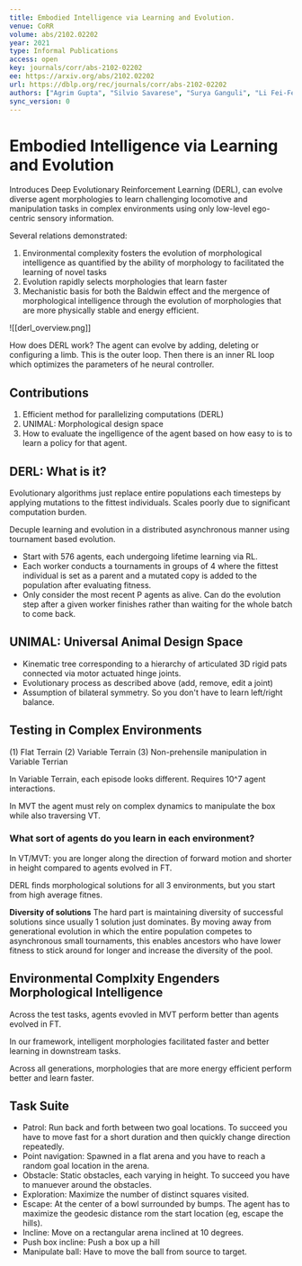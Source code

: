 ```yaml
---
title: Embodied Intelligence via Learning and Evolution.
venue: CoRR
volume: abs/2102.02202
year: 2021
type: Informal Publications
access: open
key: journals/corr/abs-2102-02202
ee: https://arxiv.org/abs/2102.02202
url: https://dblp.org/rec/journals/corr/abs-2102-02202
authors: ["Agrim Gupta", "Silvio Savarese", "Surya Ganguli", "Li Fei-Fei 0001"]
sync_version: 0
---
```


# Embodied Intelligence via Learning and Evolution

Introduces Deep Evolutionary Reinforcement Learning (DERL), can evolve diverse agent morphologies to learn challenging locomotive and manipulation tasks in complex environments using only low-level ego-centric sensory information.

Several relations demonstrated:
1. Environmental complexity fosters the evolution of morphological intelligence as quantified by the ability of morphology to facilitated the learning of novel tasks
2. Evolution rapidly selects morphologies that learn faster
3. Mechanistic basis for both the Baldwin effect and the mergence of morphological intelligence through the evolution of morphologies that are more physically stable and energy efficient.

![[derl_overview.png]]

How does DERL work? The agent can evolve by adding, deleting or configuring a limb. This is the outer loop. Then there is an inner RL loop which optimizes the parameters of he neural controller.

## Contributions

1. Efficient method for parallelizing computations (DERL)
2. UNIMAL: Morphological design space
3. How to evaluate the ingelligence of the agent based on how easy to is to learn a policy for that agent.


## DERL: What is it?

Evolutionary algorithms just replace entire populations each timesteps by applying mutations to the fittest individuals. Scales poorly  due to significant computation burden.

Decuple learning and evolution in a distributed asynchronous manner using tournament based evolution.

 - Start with 576 agents, each undergoing lifetime learning via RL.
 - Each worker conducts a tournaments in groups of 4 where the fittest individual is set as a parent and a mutated copy is added to the population after evaluating fitness.
 - Only consider the most recent P agents as alive. Can do the evolution step after a given worker finishes rather than waiting for the whole batch to come back.


## UNIMAL: Universal Animal Design Space

 - Kinematic tree corresponding to a hierarchy of articulated 3D rigid pats connected via motor actuated hinge joints.
 - Evolutionary process as described above (add, remove, edit a joint)
 - Assumption of bilateral symmetry. So you don't have to learn left/right balance.


## Testing in Complex Environments

(1) Flat Terrain
(2) Variable Terrain
(3) Non-prehensile manipulation in Variable Terrian

In Variable Terrain, each episode looks different. Requires 10^7 agent interactions.

In MVT the agent must rely on complex dynamics to manipulate the box while also traversing VT.

### What sort of agents do you learn in each environment?

In VT/MVT: you are longer along the direction of forward motion and shorter in height compared to agents evolved in FT.

DERL finds morphological solutions for all 3 environments, but you start from high average fitnes.

**Diversity of solutions** The hard part is maintaining diversity of successful solutions since usually 1 solution just dominates. By moving away from generational evolution in which the entire population competes to asynchronous small tournaments, this enables ancestors who have lower fitness to stick around for longer and increase the diversity of the pool.

## Environmental Complxity Engenders Morphological Intelligence

Across the test tasks, agents evovled in MVT perform better than agents evolved in FT.

In our framework, intelligent morphologies facilitated faster and better learning in downstream tasks.

Across all generations, morphologies that are more energy efficient perform better and learn faster.

## Task Suite

 - Patrol: Run back and forth between two goal locations. To succeed you have to move fast for a short duration and then quickly change direction repeatedly.
 - Point navigation: Spawned in a flat arena and you have to reach a random goal location in the arena.
 - Obstacle: Static obstacles, each varying in height. To succeed you have to manuever around the obstacles.
 - Exploration: Maximize the number of distinct squares visited.
 - Escape: At the center of a bowl surrounded by bumps. The agent has to maximize the geodesic distance rom the start location (eg, escape the hills).
 - Incline: Move on a rectangular arena inclined at 10 degrees.
 - Push box incline: Push a box up a hill
 - Manipulate ball: Have to move the ball from source to target.